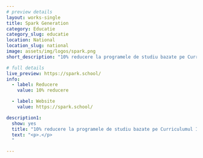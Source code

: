 ```yaml
---
# preview details
layout: works-single
title: Spark Generation
category: Educatie
category_slug: educatie
location: National
location_slug: national
image: assets/img/logos/spark.png
short_description: "10% reducere la programele de studiu bazate pe Curriculumul International Cambridge, un curs de wellbeing sau leadership la alegere si o testare vocationala."

# full details
live_preview: https://spark.school/ 
info:
  - label: Reducere
    value: 10% reducere

  - label: Website
    value: https://spark.school/  

description1:
  show: yes
  title: "10% reducere la programele de studiu bazate pe Curriculumul International Cambridge, un curs de wellbeing sau leadership la alegere si o testare vocationala."
  text: "<p>.</p>
  "

---
```

